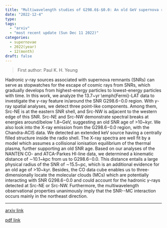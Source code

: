 ```yaml
---
title: "Multiwavelength studies of G298.6$-$0.0: An old GeV supernova remnant interacting with molecular clouds"
date: "2022-12-4"
type:
tags:
  - "arxiv"
  - "most recent update (Sun Dec 11 2022)"
categories:
  - supernovae
  - 2022(year)
  - 12(month)
draft: false
---
```


> First author: Paul K. H. Yeung

 Hadronic $\gamma$-ray sources associated with supernova remnants (SNRs) can
serve as stopwatches for the escape of cosmic rays from SNRs, which gradually
develops from highest-energy particles to lowest-energy particles with time. In
this work, we analyze the 13.7~yr \emph{Fermi}-LAT data to investigate the
$\gamma$-ray feature in/around the SNR G298.6$-$0.0 region. With $\gamma$-ray
spatial analyses, we detect three point-like components. Among them, Src-NE is
at the eastern SNR shell, and Src-NW is adjacent to the western edge of this
SNR. Src-NE and Src-NW demonstrate spectral breaks at energies around/below
1.8~GeV, suggesting an old SNR age of $>$10~kyr. We also look into the X-ray
emission from the G298.6$-$0.0 region, with the Chandra-ACIS data. We detected
an extended keV source having a centrally filled structure inside the radio
shell. The X-ray spectra are well fit by a model which assumes a collisional
ionisation equilibrium of the thermal plasma, further supporting an old SNR
age. Based on our analyses of the NANTEN CO- and ATCA-Parkes HI-line data, we
determined a kinematic distance of $\sim$10.1~kpc from us to G298.6$-$0.0. This
distance entails a large physical radius of the SNR of $\sim$15.5~pc, which is
an additional evidence for an old age of $>$10~kyr. Besides, the CO data cube
enables us to three-dimensionally locate the molecular clouds (MCs) which are
potentially interacting with SNR G298.6$-$0.0 and could account for the
hadronic $\gamma$-rays detected at Src-NE or Src-NW. Furthermore, the
multiwavelength observational properties unanimously imply that the SNR--MC
interaction occurs mainly in the northeast direction.

---
[arxiv link](http://arxiv.org/abs/2212.01851v1)

[pdf link](http://arxiv.org/pdf/2212.01851v1)
